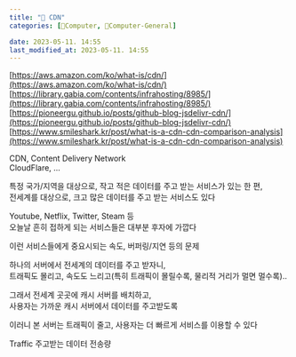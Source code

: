 ```yaml
---
title: "🌚 CDN"
categories: [💫Computer, 🌚Computer-General]

date: 2023-05-11. 14:55
last_modified_at: 2023-05-11. 14:55
---
```


[https://aws.amazon.com/ko/what-is/cdn/](https://aws.amazon.com/ko/what-is/cdn/)  
[https://library.gabia.com/contents/infrahosting/8985/](https://library.gabia.com/contents/infrahosting/8985/)  
[https://pioneergu.github.io/posts/github-blog-jsdelivr-cdn/](https://pioneergu.github.io/posts/github-blog-jsdelivr-cdn/)  
[https://www.smileshark.kr/post/what-is-a-cdn-cdn-comparison-analysis](https://www.smileshark.kr/post/what-is-a-cdn-cdn-comparison-analysis)  

CDN, Content Delivery Network  
CloudFlare, ...  

특정 국가/지역을 대상으로, 작고 적은 데이터를 주고 받는 서비스가 있는 한 편,  
전세계를 대상으로, 크고 많은 데이터를 주고 받는 서비스도 있다  

Youtube, Netflix, Twitter, Steam 등  
오늘날 흔히 접하게 되는 서비스들은 대부분 후자에 가깝다  

이런 서비스들에게 중요시되는 속도, 버퍼링/지연 등의 문제  

하나의 서버에서 전세계의 데이터를 주고 받자니,  
트래픽도 몰리고, 속도도 느리고(특히 트래픽이 몰릴수록, 물리적 거리가 멀면 멀수록)..  

그래서 전세계 곳곳에 캐시 서버를 배치하고,  
사용자는 가까운 캐시 서버에서 데이터를 주고받도록  

이러니 본 서버는 트래픽이 줄고, 사용자는 더 빠르게 서비스를 이용할 수 있다  

Traffic 주고받는 데이터 전송량  
